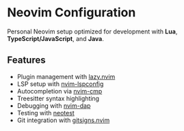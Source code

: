 # Neovim Configuration

Personal Neovim setup optimized for development with **Lua**,
**TypeScript/JavaScript**, and **Java**.

## Features
- Plugin management with [lazy.nvim](https://github.com/folke/lazy.nvim)
- LSP setup with [nvim-lspconfig](https://github.com/neovim/nvim-lspconfig)
- Autocompletion via [nvim-cmp](https://github.com/hrsh7th/nvim-cmp)
- Treesitter syntax highlighting
- Debugging with [nvim-dap](https://github.com/mfussenegger/nvim-dap)
- Testing with [neotest](https://github.com/nvim-neotest/neotest)
- Git integration with [gitsigns.nvim](https://github.com/lewis6991/gitsigns.nvim)
